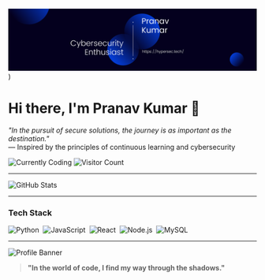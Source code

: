 ![Header bannner](https://github.com/Pranav2244/Pranav2244/blob/main/Pranav%20Kumar.png))

# Hi there, I'm Pranav Kumar 👋
*"In the pursuit of secure solutions, the journey is as important as the destination."*  
— Inspired by the principles of continuous learning and cybersecurity


  ![Currently Coding](https://img.shields.io/badge/Coding-Python-blue) ![Visitor Count](https://komarev.com/ghpvc/?username=Pranav2244&color=blue)

  ---


![GitHub Stats](https://github-readme-stats.vercel.app/api?username=Pranav2244&show_icons=true)

---


### Tech Stack
![Python](https://img.shields.io/badge/-Python-05122A?style=flat&logo=python)&nbsp;
![JavaScript](https://img.shields.io/badge/-JavaScript-05122A?style=flat&logo=javascript)&nbsp;
![React](https://img.shields.io/badge/-React-05122A?style=flat&logo=react)&nbsp;
![Node.js](https://img.shields.io/badge/-Node.js-05122A?style=flat&logo=node.js)&nbsp;
![MySQL](https://img.shields.io/badge/-MySQL-05122A?style=flat&logo=mysql)&nbsp;

---

![Profile Banner](https://media.giphy.com/media/3oKIPwoeGErMmaI43S/giphy.gif)

> **"In the world of code, I find my way through the shadows."**

